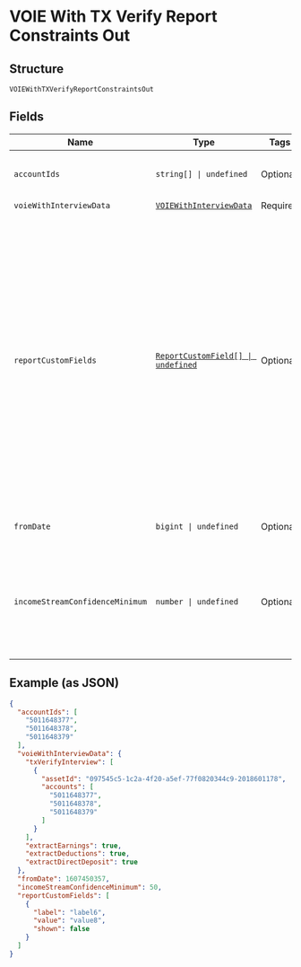 
# VOIE With TX Verify Report Constraints Out

## Structure

`VOIEWithTXVerifyReportConstraintsOut`

## Fields

| Name | Type | Tags | Description |
|  --- | --- | --- | --- |
| `accountIds` | `string[] \| undefined` | Optional | An array of Finicity account IDs to be included in the report (all accounts will be included if not set) |
| `voieWithInterviewData` | [`VOIEWithInterviewData`](../../doc/models/voie-with-interview-data.md) | Required | - |
| `reportCustomFields` | [`ReportCustomField[] \| undefined`](../../doc/models/report-custom-field.md) | Optional | The `reportCustomFields` parameter is used when experiences are associated with a credit decisioning report.<br><br>Designate up to 5 custom fields that you'd like associated with the report when it's generated. Every custom field consists of three variables: `label`, `value`, and `shown`. The `shown` variable is true or false.<br><br>* `true`: (default) display the custom field in the PDF report<br>* `false`: don't display the custom field in the PDF report<br><br>For an experience that generates multiple reports, the `reportCustomFields` parameter gets passed to all reports.<br><br>All custom fields display in the Reseller Billing endpoint. |
| `fromDate` | `bigint \| undefined` | Optional | A date in Unix epoch time (in seconds). See also: [Handling Epoch Dates and Times](https://docs.finicity.com/endpoint-syntax-and-format/). |
| `incomeStreamConfidenceMinimum` | `number \| undefined` | Optional | Designate a minimum confidence level threshold to include income streams with a specified confidence level or higher. For example, designate a `incomeStreamConfidenceMinimum` of 50 to see all income streams with a confidence level of 50 or higher. |

## Example (as JSON)

```json
{
  "accountIds": [
    "5011648377",
    "5011648378",
    "5011648379"
  ],
  "voieWithInterviewData": {
    "txVerifyInterview": [
      {
        "assetId": "097545c5-1c2a-4f20-a5ef-77f0820344c9-2018601178",
        "accounts": [
          "5011648377",
          "5011648378",
          "5011648379"
        ]
      }
    ],
    "extractEarnings": true,
    "extractDeductions": true,
    "extractDirectDeposit": true
  },
  "fromDate": 1607450357,
  "incomeStreamConfidenceMinimum": 50,
  "reportCustomFields": [
    {
      "label": "label6",
      "value": "value8",
      "shown": false
    }
  ]
}
```

